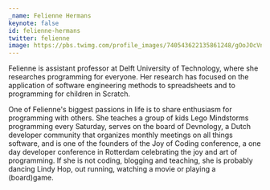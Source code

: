 ```yaml
---
_name: Felienne Hermans
keynote: false
id: felienne-hermans
twitter: felienne
image: https://pbs.twimg.com/profile_images/740543622135861248/gOoJOcVn.jpg
---
```

Felienne is assistant professor at Delft University of Technology, where she researches programming for everyone. Her research has focused on the application of software engineering methods to spreadsheets and to programming for children in Scratch.

One of Felienne's biggest passions in life is to share enthusiasm for programming with others. She teaches a group of kids Lego Mindstorms programming every Saturday, serves on the board of Devnology, a Dutch developer community that organizes monthly meetings on all things software, and is one of the founders of the Joy of Coding conference, a one day developer conference in Rotterdam celebrating the joy and art of programming. If she is not coding, blogging and teaching, she is probably dancing Lindy Hop, out running, watching a movie or playing a (board)game. 
